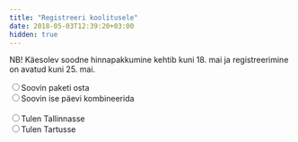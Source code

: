 ```yaml
---
title: "Registreeri koolitusele"
date: 2018-05-03T12:39:20+03:00
hidden: true
---
```


<p class="paper notice">NB! Käesolev soodne hinnapakkumine kehtib kuni 18. mai ja registreerimine on avatud kuni 25. mai.</p>

<form name="register-training" action="/koolitus/registreeritud" netlify>
    <section>
        <input type="radio" onchange="handleSelection()" name="buy-type" value="package">Soovin paketi osta<br>
        <input type="radio" onchange="handleSelection()" name="buy-type" value="days">Soovin ise päevi kombineerida<br>
        <br>
        <input type="radio" onchange="handleSelection()" name="location" value="tallinn">Tulen Tallinnasse<br>
        <input type="radio" onchange="handleSelection()" name="location" value="tartu">Tulen Tartusse<br>
    </section>
    <div class="selection selection-all">
        <section>
            <h2>Vali teema ja kuupäev</h2>
            <p>Üks päev on 9-17 ehk 8h pikk (koos pausidega).</p><br>
            <div class="selection selection-package">
                <p>Pakettide sisu leiad <a target="_blank" href="/koolitused">koolituste pealehelt</a></p>
                <div class="selection selection-tallinn">
                    <h3>Tallinn</h3>
                    <input type="radio" onchange="handlePackage()" value="tallinn-package1-6.6" name="package">Pakett 1 - 6.-7. juuni<br>
                    <input type="radio" onchange="handlePackage()" value="tallinn-package2-6.6" name="package">Pakett 2 - 6.-8. juuni<br>
                    <input type="radio" onchange="handlePackage()" value="tallinn-package1-6.9" name="package">Pakett 1 - 9.-10. juuni<br>
                </div>
                <div class="selection selection-tartu">
                    <h3>Tartu</h3>
                    <input type="radio" onchange="handlePackage()" value="tartu-package1-6.27" name="package">Pakett 1 - 27.-28. juuni<br>
                    <input type="radio" onchange="handlePackage()" value="tartu-package2-6.27" name="package">Pakett 2 - 27.-29. juuni<br>
                    <input type="radio" onchange="handlePackage()" value="tartu-package1-7.1" name="package">Pakett 1 - 30. juuni - 1. juuli<br>
                </div>
            </div>
            <div class="selection selection-days">
                <p>Päevade sisu leiad <a target="_blank" href="/koolitused">koolituste pealehelt</a></p>
                <div class="selection selection-tallinn">
                    <h3>Tallinn</h3>
                    <input type="checkbox" onchange="handleDay(this)" value="tallinn-day1-6.6" name="day">Päev 1 - 6.6.2018 (K)<br>
                    <input type="checkbox" onchange="handleDay(this)" value="tallinn-day2-6.7" name="day">Päev 2 - 7.6.2018 (N)<br>
                    <input type="checkbox" onchange="handleDay(this)" value="tallinn-day3-6.8" name="day">Päev 3 - 8.6.2018 (R)<br>
                    <br>
                    <input type="checkbox" onchange="handleDay(this)" value="tallinn-day1-6.9" name="day">Päev 1 - 9.6.2018 (L)<br>
                    <input type="checkbox" onchange="handleDay(this)" value="tallinn-day2-6.10" name="day">Päev 2 - 10.6.2018 (P)<br>
                    <br>
                </div>
                <div class="selection selection-tartu">
                    <h3>Tartu</h3>
                    <input type="checkbox" onchange="handleDay(this)" value="tartu-day1-6.27" name="day">Päev 1 - 27.6.2018 (K)<br>
                    <input type="checkbox" onchange="handleDay(this)" value="tartu-day2-6.28" name="day">Päev 2 - 28.6.2018 (N)<br>
                    <input type="checkbox" onchange="handleDay(this)" value="tartu-day3-6.29" name="day">Päev 3 - 29.6.2018 (R)<br>
                    <br>
                    <input type="checkbox" onchange="handleDay(this)" value="tartu-day1-6.30" name="day">Päev 1 - 30.6.2018 (L)<br>
                    <input type="checkbox" onchange="handleDay(this)" value="tartu-day2-7.1" name="day">Päev 2 - 1.7.2018 (P)<br>
                </div>
            </div>
            <br>
            <h3>Kursuse hind kokku: <input id="price-input" name="user-price" value="0" class="input-text" disabled></h3>
            <script>
                function handleSelection() {
                    const buyTypeRadio = document.querySelector('input[name=buy-type]:checked')
                    const locationRadio = document.querySelector('input[name=location]:checked')
                    if (!buyTypeRadio || !locationRadio) return
                    // Reset elements
                    document.querySelectorAll('.selection').forEach(function(item){item.style.display = 'none'})
                    // Show elements
                    const buyType = buyTypeRadio.value
                    const location = locationRadio.value
                    if (buyType && location)
                        document.querySelector('.selection-all').style.display = 'block'
                    if (location === "tallinn")
                        document.querySelectorAll('.selection-tallinn').forEach(function(el){el.style.display = 'block'})
                    else
                        document.querySelectorAll('.selection-tartu').forEach(function(el){el.style.display = 'block'})
                    if (buyType === "package")
                        document.querySelectorAll('.selection-package').forEach(function(el){el.style.display = 'block'})
                    else
                        document.querySelectorAll('.selection-days').forEach(function(el){el.style.display = 'block'})
                }
                function handleDay(element) {
                    var location = element.value.split("-")[0]
                    var countDays = 0
                    document.querySelectorAll('input[name=day]:checked').forEach(function(input) {
                        var val = input.value
                        if (!val.includes(location)) return
                        countDays++
                    })
                    var price = 0
                    var step = 120
                    for (var i = 0; i < countDays; i++) {
                        price += step
                        step -= 30
                        if (step < 70)
                            step = 70
                    }
                    setPrice(price)
                }
                function handlePackage() {
                    var packageElement = document.querySelector('input[name=package]:checked').value
                    if (packageElement.includes('package1'))
                        setPrice(210)
                    else if (packageElement.includes('package2'))
                        setPrice(270)
                }
                function setPrice(price) {
                    document.querySelector('#price-input').value = price + "€"
                }
            </script>
            <style>
                .selection {
                    display: none;
                }
            </style>
        </section>
        <section>
            <h2>Isiklik info</h2>
            <p class="width">Nimi:</p><input name="name"><br>
            <p class="width">E-mail:</p><input name="email" type="email"><br>
            <p class="width">Telefon:</p><input name="tel"><p>(viimase hetke teavitused)</p><br>
            <p class="width">Soovitaja nimi:</p><input name="friend"><p>(Sõbra soodustus)</p><br>
        </section>
        <section>
            <h2>Lisainfo</h2>
            <input type="radio" name="pc" value="windows">Tulen Windowsi läpakaga<br>
            <input type="radio" name="pc" value="mac">Tulen Mac OSi läpakaga<br>
            <input type="radio" name="pc" value="linux">Tulen Linuxi läpakaga<br>
            <input type="radio" name="pc" value="none">Vajan läpakat<br>
            <br>
            <p class="width">Sõbra e-mail: </p><input name="friend-emails"><p>(saadame talle ka kutse)</p><br>
            <p class="width">Kommentaar:</p><input name="comments">
        </section>
        <section>
            <br>
            <input type="submit" value="Registreeri">
            <br><br>
            <p>Järgmiseks tuleb e-mailile arve, mille maksmisel kinnitatakse registratsioon.</p>
        </section>
    </div>
</form>